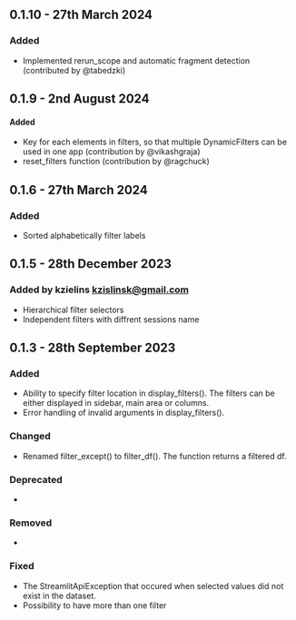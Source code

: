 ## 0.1.10 - 27th March 2024
### Added
- Implemented rerun_scope and automatic fragment detection (contributed by @tabedzki)

## 0.1.9 - 2nd August 2024
#### Added
- Key for each elements in filters, so that multiple DynamicFilters can be used in one app (contribution by @vikashgraja)
- reset_filters function (contribution by @ragchuck)



## 0.1.6 - 27th March 2024
### Added
- Sorted alphabetically filter labels

## 0.1.5 - 28th December 2023
### Added by kzielins <Krzysztof Zielinski> kzislinsk@gmail.com
- Hierarchical filter selectors
- Independent filters with diffrent sessions name

## 0.1.3 - 28th September 2023
### Added
- Ability to specify filter location in display_filters(). The filters can be either displayed in sidebar, main area or columns.
- Error handling of invalid arguments in display_filters().

### Changed
- Renamed filter_except() to filter_df(). The function returns a filtered df.

### Deprecated
-

### Removed
-

### Fixed
- The StreamlitApiException that occured when selected values did not exist in the dataset.
- Possibility to have more than one filter
